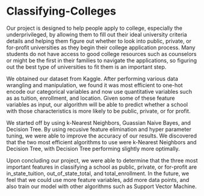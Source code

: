 # Classifying-Colleges

Our project is designed to help people apply to college, especially the underprivileged, by allowing them to fill out their ideal university criteria details and helping them figure out whether to look into public, private, or for-profit universities as they begin their college application process. Many students do not have access to good college resources such as counselors or might be the first in their families to navigate the applications, so figuring out the best type of universities to fit them is an important step.

We obtained our dataset from Kaggle. After performing various data wrangling and manipulation, we found it was most efficient to one-hot encode our categorical variables and now use quantitative variables such as as tuition, enrollment, and location. Given some of these feature variables as input, our algorithm will be able to predict whether a school with those characteristics is more likely to be public, private, or for profit.

We started off by using k-Nearest Neighbors, Guassian Naive Bayes, and Decision Tree. By using recusive feature elimination and hyper parameter tuning, we were able to improve the accuracy of our results. We discovered that the two most efficient algorithms to use were k-Nearest Neighbors and Decision Tree, with Decision Tree performing slightly more optimally. 

Upon concluding our project, we were able to determine that the three most important features in classifying a school as public, private, or for-profit are in_state_tuition, out_of_state_total, and total_enrollment. In the future, we feel that we could use more feature variables, add more data points, and also train our model with other algorithms such as Support Vector Machine. 
